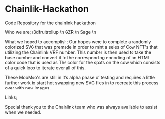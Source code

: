 # Chainlik-Hackathon
Code Repository for the chainlink hackathon

Who we are;
r3dfruitrollup \n
GZR \n
Sage \n
 
What we hoped to accomplish;
  Our hopes were to complete a randomly colorized SVG that was premade in order to mint a seies of Cow NFT's that utilizing the Chainlink VRF number.
  This number is then used to take the base number and convert it to the corresponding encoding of an HTML color code that is used as
  The color for the spots on the cow which consists of a quick loop to iterate over all of this.
  
  These MooMoo's are still in it's alpha phase of testing and requires a little further work to start hot swapping new SVG files in to recreate this process over
  with new images.

Links;



Special thank you to the Chainlink team who was always available to assist when we needed. 

